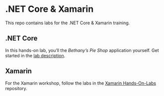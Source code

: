 # .NET Core & Xamarin

This repo contains labs for the .NET Core & Xamarin training.

## .NET Core

In this hands-on lab, you’ll the _Bethany’s Pie Shop_ application yourself. Get started in the [lab description](./dotnetcore/README.md).

## Xamarin

For the Xamarin workshop, follow the labs in the [Xamarin Hands-On-Labs](https://github.com/XpiritBV/xamarin-hands-on-labs) repository.